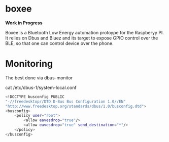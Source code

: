 # boxee
**Work in Progress**

Boxee is a Bluetooth Low Energy automation protoype for the Raspberyy PI. It relies on Dbus and Bluez and its target to expose GPIO control over the BLE, so that one can control device over the phone.

# Monitoring

The best done via dbus-monitor

cat /etc/dbus-1/system-local.conf
```bash
<!DOCTYPE busconfig PUBLIC
"-//freedesktop//DTD D-Bus Bus Configuration 1.0//EN"
"http://www.freedesktop.org/standards/dbus/1.0/busconfig.dtd">
<busconfig>
    <policy user="root">
        <allow eavesdrop="true"/>
        <allow eavesdrop="true" send_destination="*"/>
    </policy>
</busconfig>
```
